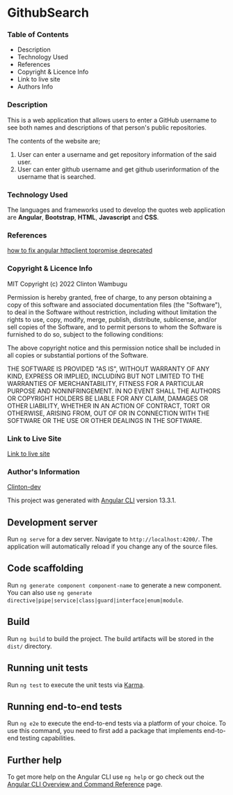 # GithubSearch
### Table of Contents
* Description
* Technology Used
* References
* Copyright & Licence Info
* Link to live site
* Authors Info

### Description
This is a web application that allows users to enter a GitHub username to see both names and descriptions of that person's public repositories.

The contents of the website are;
1. User can enter a username and get repository information of the said user.
2. User can enter github username and get github userinformation of the username that is searched.

### Technology Used
The languages and frameworks used to develop the quotes web application are **Angular**, **Bootstrap**, **HTML**, **Javascript** and **CSS**.


### References

[how to fix angular httpclient topromise deprecated](https://techoverflow.net/2022/01/17/how-to-fix-angular-httpclient-topromise-deprecated-rxjs/)

### Copyright & Licence Info
MIT Copyright (c) 2022 Clinton Wambugu

Permission is hereby granted, free of charge, to any person obtaining a copy of this software and associated documentation files (the "Software"), to deal in the Software without restriction, including without limitation the rights to use, copy, modify, merge, publish, distribute, sublicense, and/or sell copies of the Software, and to permit persons to whom the Software is furnished to do so, subject to the following conditions:

The above copyright notice and this permission notice shall be included in all copies or substantial portions of the Software.

THE SOFTWARE IS PROVIDED "AS IS", WITHOUT WARRANTY OF ANY KIND, EXPRESS OR IMPLIED, INCLUDING BUT NOT LIMITED TO THE WARRANTIES OF MERCHANTABILITY, FITNESS FOR A PARTICULAR PURPOSE AND NONINFRINGEMENT. IN NO EVENT SHALL THE AUTHORS OR COPYRIGHT HOLDERS BE LIABLE FOR ANY CLAIM, DAMAGES OR OTHER LIABILITY, WHETHER IN AN ACTION OF CONTRACT, TORT OR OTHERWISE, ARISING FROM, OUT OF OR IN CONNECTION WITH THE SOFTWARE OR THE USE OR OTHER DEALINGS IN THE SOFTWARE.
### Link to Live Site
[Link to live site](https://peppy-swan-eccd95.netlify.app/)


### Author's Information
[Clinton-dev](https://github.com/Clinton-dev)

This project was generated with [Angular CLI](https://github.com/angular/angular-cli) version 13.3.1.

## Development server

Run `ng serve` for a dev server. Navigate to `http://localhost:4200/`. The application will automatically reload if you change any of the source files.

## Code scaffolding

Run `ng generate component component-name` to generate a new component. You can also use `ng generate directive|pipe|service|class|guard|interface|enum|module`.

## Build

Run `ng build` to build the project. The build artifacts will be stored in the `dist/` directory.

## Running unit tests

Run `ng test` to execute the unit tests via [Karma](https://karma-runner.github.io).

## Running end-to-end tests

Run `ng e2e` to execute the end-to-end tests via a platform of your choice. To use this command, you need to first add a package that implements end-to-end testing capabilities.

## Further help

To get more help on the Angular CLI use `ng help` or go check out the [Angular CLI Overview and Command Reference](https://angular.io/cli) page.
